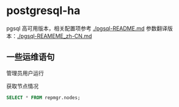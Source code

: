 # postgresql-ha 

pgsql 高可用版本，相关配置项参考 [./pgsql-README.md](./pgsql-READEME.md) 参数翻译版本：[./pgsql-REAMEME_zh-CN.md](./pgsql-REAMEME_zh-CN.md) 

## 一些运维语句

管理员用户运行


获取节点情况
```sql
SELECT * FROM repmgr.nodes;
```